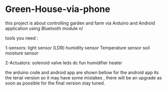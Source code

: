 # Green-House-via-phone
this project is about controlling garden and farm via Arduino and Android application using Bluetooth module n/

tools you need :

1-sensors:
  light sensor (LDR)
  humidity sensor
  Temperature sensor
  soil moisture sensor

2-Actuators: 
   solenoid valve
   leds
   dc fun
   humidifier
   heater
  
   the arduino code and android app are shown bellow 
   for the android app its the terial version so it may have some mistakes , there will be an upgrade as soon as possible for the final version 
  stay tuned. 
